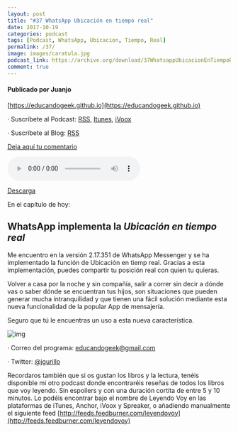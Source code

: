 ```yaml
---
layout: post
title: "#37 WhatsApp Ubicación en tiempo real"
date: 2017-10-19
categories: podcast
tags: [Podcast, WhatsApp, Ubicacion, Tiempo, Real]
permalink: /37/
image: images/caratula.jpg
podcast_link: https://archive.org/download/37WhatsappUbicacionEnTiempoReal/37-whatsapp-ubicacion-en-tiempo-real.mp3
comment: true
---
```


#### Publicado por Juanjo

[https://educandogeek.github.io](https://educandogeek.github.io)

· Suscríbete al Podcast: [RSS](http://feeds.feedburner.com/educandogeek), [Itunes](https://itunes.apple.com/es/podcast/educando-geek/id1110060146?mt=2), [iVoox](https://www.ivoox.com/podcast-educando-geek_sq_f1289274_1.html)

· Suscríbete al Blog: [RSS](http://feeds.feedburner.com/educandogeekblog)

[Deja aquí tu comentario](https://educandogeek.github.io/37/)

<audio controls>
  <source src="{{ page.podcast_link }}" type="audio/mp3">
</audio>


[Descarga][Mp3]


En el capítulo de hoy:

## WhatsApp implementa la _Ubicación en tiempo real_

Me encuentro en la versión 2.17.351 de WhatsApp Messenger y se ha implementado la función de Ubicación en tiemp real. Gracias a esta implementación, puedes compartir tu posición real con quien tu quieras.

Volver a casa por la noche y sin compañía, salir a correr sin decir a dónde vas o saber dónde se encuentran tus hijos, son situaciones que pueden generar mucha intranquilidad y que tienen una fácil solución mediante esta nueva funcionalidad de la popular App de mensajería.

Seguro que tú le encuentras un uso a esta nueva característica.

![img](http://e.rpp-noticias.io/normal/2017/04/17/243824_387309.jpg)


· Correo del programa: [educandogeek@gmail.com](mailto:educandogeek@gmail.com)

· Twitter: [@jgurillo](https://twitter.com/jgurillo)

Recordaros también que si os gustan los libros y la lectura, tenéis disponible mi otro podcast donde encontraréis reseñas de todos los libros que voy leyendo. Sin espoilers y con una duración cortita de entre 5 y 10 minutos. Lo podéis encontrar bajo el nombre de Leyendo Voy en las plataformas de iTunes, Anchor, iVoox y Spreaker, o añadiendo manualmente el siguiente feed [http://feeds.feedburner.com/leyendovoy](http://feeds.feedburner.com/leyendovoy)



[Mp3]: https://archive.org/download/37WhatsappUbicacionEnTiempoReal/37-whatsapp-ubicacion-en-tiempo-real.mp3
